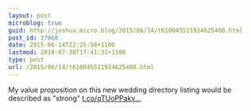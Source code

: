 ```yaml
---
layout: post
microblog: true
guid: http://joshua.micro.blog/2015/06/14/t610045511924625408.html
post_id: 37868
date: 2015-06-14T22:25:58+1100
lastmod: 2019-07-30T17:41:31+1100
type: post
url: /2015/06/14/t610045511924625408.html
---
```

My value proposition on this new wedding directory listing would be described as "strong" [t.co/qTUoPPakv...](http://t.co/qTUoPPakvN)
